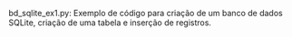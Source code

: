 bd_sqlite_ex1.py: Exemplo de código para criação de um banco de dados SQLite, criação de uma tabela e inserção de registros.

